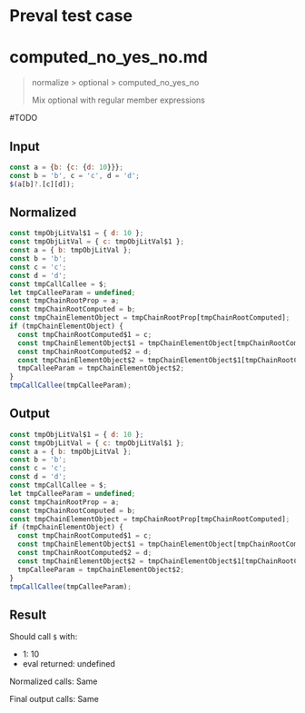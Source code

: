# Preval test case

# computed_no_yes_no.md

> normalize > optional > computed_no_yes_no
>
> Mix optional with regular member expressions

#TODO

## Input

`````js filename=intro
const a = {b: {c: {d: 10}}};
const b = 'b', c = 'c', d = 'd';
$(a[b]?.[c][d]);
`````

## Normalized

`````js filename=intro
const tmpObjLitVal$1 = { d: 10 };
const tmpObjLitVal = { c: tmpObjLitVal$1 };
const a = { b: tmpObjLitVal };
const b = 'b';
const c = 'c';
const d = 'd';
const tmpCallCallee = $;
let tmpCalleeParam = undefined;
const tmpChainRootProp = a;
const tmpChainRootComputed = b;
const tmpChainElementObject = tmpChainRootProp[tmpChainRootComputed];
if (tmpChainElementObject) {
  const tmpChainRootComputed$1 = c;
  const tmpChainElementObject$1 = tmpChainElementObject[tmpChainRootComputed$1];
  const tmpChainRootComputed$2 = d;
  const tmpChainElementObject$2 = tmpChainElementObject$1[tmpChainRootComputed$2];
  tmpCalleeParam = tmpChainElementObject$2;
}
tmpCallCallee(tmpCalleeParam);
`````

## Output

`````js filename=intro
const tmpObjLitVal$1 = { d: 10 };
const tmpObjLitVal = { c: tmpObjLitVal$1 };
const a = { b: tmpObjLitVal };
const b = 'b';
const c = 'c';
const d = 'd';
const tmpCallCallee = $;
let tmpCalleeParam = undefined;
const tmpChainRootProp = a;
const tmpChainRootComputed = b;
const tmpChainElementObject = tmpChainRootProp[tmpChainRootComputed];
if (tmpChainElementObject) {
  const tmpChainRootComputed$1 = c;
  const tmpChainElementObject$1 = tmpChainElementObject[tmpChainRootComputed$1];
  const tmpChainRootComputed$2 = d;
  const tmpChainElementObject$2 = tmpChainElementObject$1[tmpChainRootComputed$2];
  tmpCalleeParam = tmpChainElementObject$2;
}
tmpCallCallee(tmpCalleeParam);
`````

## Result

Should call `$` with:
 - 1: 10
 - eval returned: undefined

Normalized calls: Same

Final output calls: Same
